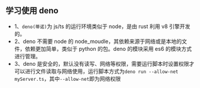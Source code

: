 ## 学习使用 deno

- 1、`deno(蒂诺)`为 js/ts 的运行环境类似于 node，是由 rust 利用 v8 引擎开发的。
- 2、deno 不需要 node 的 node_moudle，其依赖来源于网络或是本地的文件，依赖更加简单，类似于 python 的包。deno 的模块采用 es6 的模块方式进行管理。
- 3、deno 是安全的，默认没有读写、网络等权限，需要运行脚本时设置权限才可以进行文件读取与网络使用，运行脚本方式为`deno run --allow-net myServer.ts`，其中`--allow-net`即为网络权限
